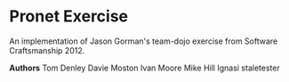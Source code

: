 Pronet Exercise
===============

An implementation of Jason Gorman's team-dojo exercise from Software Craftsmanship 2012.

__Authors__
Tom Denley
Davie Moston
Ivan Moore
Mike Hill
Ignasi
staletester
